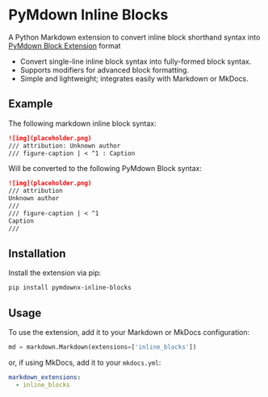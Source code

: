 # PyMdown Inline Blocks
A Python Markdown extension to convert inline block shorthand syntax into [PyMdown Block Extension][pymdownx-block] format

[pymdownx-block]: https://facelessuser.github.io/pymdown-extensions/extensions/blocks/

- Convert single-line inline block syntax into fully-formed block syntax.
- Supports modifiers for advanced block formatting.
- Simple and lightweight; integrates easily with Markdown or MkDocs.


## Example
The following markdown inline block syntax:

```markdown
![img](placeholder.png)
/// attribution: Unknown author
/// figure-caption | < ^1 : Caption
```

Will be converted to the following PyMdown Block syntax:

```markdown
![img](placeholder.png)
/// attribution
Unknown author
///
/// figure-caption | < ^1
Caption
///
```


## Installation
Install the extension via pip:

```bash
pip install pymdownx-inline-blocks
```


## Usage
To use the extension, add it to your Markdown or MkDocs configuration:

```python
md = markdown.Markdown(extensions=['inline_blocks'])
```

or, if using MkDocs, add it to your `mkdocs.yml`:

```yaml
markdown_extensions:
  - inline_blocks
```

